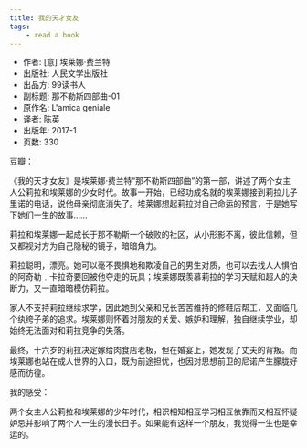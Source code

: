```yaml
---
title: 我的天才女友
tags:
    - read a book
---
```


- 作者:  [意] 埃莱娜·费兰特 
- 出版社: 人民文学出版社
- 出品方: 99读书人
- 副标题: 那不勒斯四部曲-01
- 原作名: L'amica geniale
- 译者: 陈英 
- 出版年: 2017-1
- 页数: 330

豆瓣：

  《我的天才女友》是埃莱娜·费兰特“那不勒斯四部曲”的第一部，讲述了两个女主人公莉拉和埃莱娜的少女时代。故事一开始，已经功成名就的埃莱娜接到莉拉儿子里诺的电话，说他母亲彻底消失了。埃莱娜想起莉拉对自己命运的预言，于是她写下她们一生的故事……

  莉拉和埃莱娜一起成长于那不勒斯一个破败的社区，从小形影不离，彼此信赖，但又都视对方为自己隐秘的镜子，暗暗角力。

莉拉聪明，漂亮。她可以毫不畏惧地和欺凌自己的男生对质，也可以去找人人惧怕的阿奇勒﹒卡拉奇要回被他夺走的玩具；埃莱娜既羡慕莉拉的学习天赋和超人的决断力，又一直暗暗模仿莉拉。

家人不支持莉拉继续求学，因此她到父亲和兄长苦苦维持的修鞋店帮工，又面临几个纨绔子弟的追求。埃莱娜则怀着对朋友的关爱、嫉妒和理解，独自继续学业，却始终无法面对和莉拉竞争的失落。

最终，十六岁的莉拉决定嫁给肉食店老板，但在婚宴上，她发现了丈夫的背叛。而埃莱娜也站在成人世界的入口，既为前途担忧，也因对思想前卫的尼诺产生朦胧好感而彷徨。


我的感受：

两个女主人公莉拉和埃莱娜的少年时代，相识相知相互学习相互依靠而又相互怀疑妒忌并影响了两个人一生的漫长日子。如果能有这样一个朋友，我觉得一生也是幸运的。
